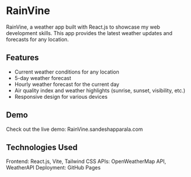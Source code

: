 # RainVine
RainVine, a weather app built with React.js to showcase my web development skills. This app provides the latest weather updates and forecasts for any location.

## Features
- Current weather conditions for any location
- 5-day weather forecast
- Hourly weather forecast for the current day
- Air quality index and weather highlights (sunrise, sunset, visibility, etc.)
- Responsive design for various devices

## Demo
Check out the live demo: RainVine.sandeshapparala.com

## Technologies Used
Frontend: React.js, Vite, Tailwind CSS
APIs: OpenWeatherMap API, WeatherAPI
Deployment: GitHub Pages

